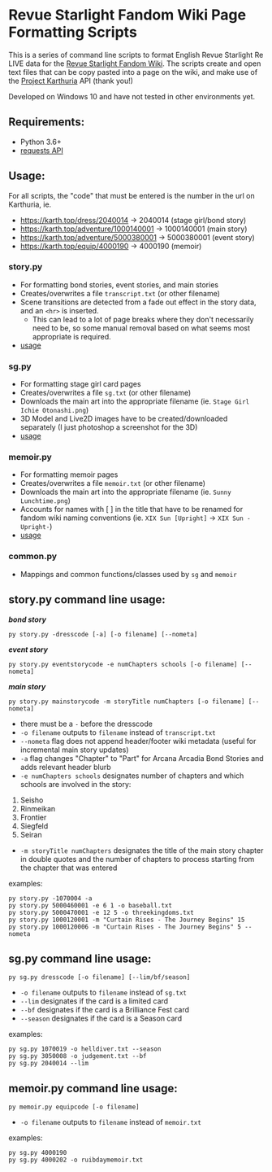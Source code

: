# Revue Starlight Fandom Wiki Page Formatting Scripts

This is a series of command line scripts to format English Revue Starlight Re LIVE data for the [Revue Starlight Fandom Wiki](https://revuestarlight.fandom.com/wiki/Revue_Starlight_Wiki). The scripts create and open text files that can be copy pasted into a page on the wiki, and make use of the [Project Karthuria](http://karth.top) API (thank you!)

Developed on Windows 10 and have not tested in other environments yet. 

## Requirements:
* Python 3.6+
* [requests API](https://docs.python-requests.org/en/latest/user/install/#install)

## Usage:

For all scripts, the "code" that must be entered is the number in the url on Karthuria, ie. 
* https://karth.top/dress/2040014 -> 2040014 (stage girl/bond story)
* https://karth.top/adventure/1000140001 -> 1000140001 (main story)
* https://karth.top/adventure/5000380001 -> 5000380001 (event story)
* https://karth.top/equip/4000190 -> 4000190 (memoir)

### story.py
* For formatting bond stories, event stories, and main stories
* Creates/overwrites a file `transcript.txt` (or other filename)
* Scene transitions are detected from a fade out effect in the story data, and an `<hr>` is inserted.
  * This can lead to a lot of page breaks where they don't necessarily need to be, so some manual removal based on what seems most appropriate is required.
* [usage](#storypy-command-line-usage)

### sg.py
* For formatting stage girl card pages
* Creates/overwrites a file `sg.txt` (or other filename)
* Downloads the main art into the appropriate filename (ie. `Stage Girl Ichie Otonashi.png`)
* 3D Model and Live2D images have to be created/downloaded separately (I just photoshop a screenshot for the 3D)
* [usage](#sgpy-command-line-usage)

### memoir.py
* For formatting memoir pages
* Creates/overwrites a file `memoir.txt` (or other filename)
* Downloads the main art into the appropriate filename (ie. `Sunny Lunchtime.png`)
* Accounts for names with [ ] in the title that have to be renamed for fandom wiki naming conventions (ie. `XIX Sun [Upright]` -> `XIX Sun -Upright-`)
* [usage](#memoirpy-command-line-usage)

### common.py
* Mappings and common functions/classes used by `sg` and `memoir`

## story.py command line usage:
***bond story***
```
py story.py -dresscode [-a] [-o filename] [--nometa]
```
***event story***
```
py story.py eventstorycode -e numChapters schools [-o filename] [--nometa]
```
***main story***
```
py story.py mainstorycode -m storyTitle numChapters [-o filename] [--nometa]
```
* there must be a `-` before the dresscode
* `-o filename` outputs to `filename` instead of `transcript.txt`
* `--nometa` flag does not append header/footer wiki metadata (useful for incremental main story updates)
* `-a` flag changes "Chapter" to "Part" for Arcana Arcadia Bond Stories and adds relevant header blurb
* `-e numChapters schools` designates number of chapters and which schools are involved in the story:
1. Seisho
2. Rinmeikan
3. Frontier
4. Siegfeld
5. Seiran
* `-m storyTitle numChapters` designates the title of the main story chapter in double quotes and the number of chapters to process starting from the chapter that was entered

examples:
```
py story.py -1070004 -a
py story.py 5000460001 -e 6 1 -o baseball.txt
py story.py 5000470001 -e 12 5 -o threekingdoms.txt
py story.py 1000120001 -m "Curtain Rises - The Journey Begins" 15
py story.py 1000120006 -m "Curtain Rises - The Journey Begins" 5 --nometa
```
## sg.py command line usage:
```
py sg.py dresscode [-o filename] [--lim/bf/season]
```
* `-o filename` outputs to `filename` instead of `sg.txt`
* `--lim` designates if the card is a limited card
* `--bf` designates if the card is a Brilliance Fest card
* `--season` designates if the card is a Season card

examples:
```
py sg.py 1070019 -o helldiver.txt --season
py sg.py 3050008 -o judgement.txt --bf
py sg.py 2040014 --lim
```

## memoir.py command line usage:
```
py memoir.py equipcode [-o filename]
```
* `-o filename` outputs to `filename` instead of `memoir.txt`

examples:
```
py sg.py 4000190
py sg.py 4000202 -o ruibdaymemoir.txt
```
